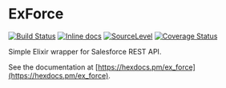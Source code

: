 # ExForce

[![Build Status](https://travis-ci.org/chulkilee/ex_force.svg?branch=master)](https://travis-ci.org/chulkilee/ex_force)
[![Inline docs](https://inch-ci.org/github/chulkilee/ex_force.svg)](https://inch-ci.org/github/chulkilee/ex_force)
[![SourceLevel](https://app.sourcelevel.io/github/chulkilee/-/ex_force.svg)](https://app.sourcelevel.io/github/chulkilee/-/ex_force)
[![Coverage Status](https://coveralls.io/repos/github/chulkilee/ex_force/badge.svg)](https://coveralls.io/github/chulkilee/ex_force)

Simple Elixir wrapper for Salesforce REST API.

See the documentation at [https://hexdocs.pm/ex_force](https://hexdocs.pm/ex_force).
